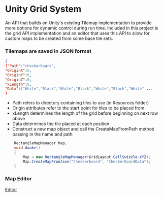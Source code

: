 # Unity Grid System
An API that builds on Unity's existing Tilemap implementation to provide more options for dynamic control during run time. Included in this project is the grid API implementation and an editor that uses this API to allow for custom maps to be created from some base tile sets. 

### Tilemaps are saved in JSON format
```json
{
{"Path":"checkerboard",
"OriginX":0,
"OriginY":0,
"OriginZ":0,
"xLength":8,
"Data":["White","Black","White","Black","White","Black","White" ...
}
```
- Path refers to directory containing tiles to use (in Resources folder)
- Origin attributes refer to the start point for tiles to be placed from
- xLength determines the length of the grid before beginning on next row above
- Data determines the tile placed at each position
- Construct a new map object and call the CreateMapFromPath method passing in the name and path
```cs
    RectangleMapManager Map;
    void Awake()
    {
        Map = new RectangleMapManager(GridLayout.CellSwizzle.XYZ);
        Map.CreateMapFromJson("Checkerboard", "CheckerBoardData");
    }
```

### Map Editor
[Editor](Screenshots/HexMap.png)